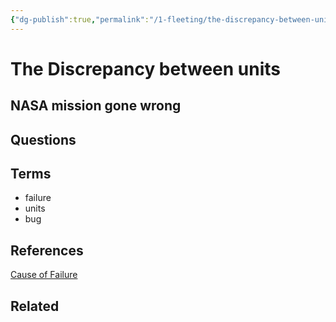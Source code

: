 ```yaml
---
{"dg-publish":true,"permalink":"/1-fleeting/the-discrepancy-between-units/","tags":["type/fleeting"],"created":"2023-08-05T04:29:29.969-06:00","updated":"2023-09-05T13:25:05.865-06:00"}
---
```


# The Discrepancy between units
NASA mission gone wrong
 
---
## Questions
## Terms
- failure
- units
- bug
## References
[Cause of Failure](https://en.wikipedia.org/wiki/Mars_Climate_Orbiter#Cause_of_failure)
## Related